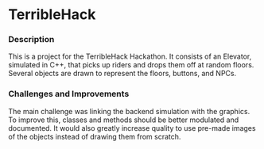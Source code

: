 # TerribleHack

### Description

This is a project for the TerribleHack Hackathon. It consists of an Elevator, simulated in C++, that picks up riders and drops them off at random floors. Several objects are drawn to represent the floors, buttons, and NPCs.

### Challenges and Improvements

The main challenge was linking the backend simulation with the graphics. To improve this, classes and methods should be better modulated and documented. It would also greatly increase quality to use pre-made images of the objects instead of drawing them from scratch.
